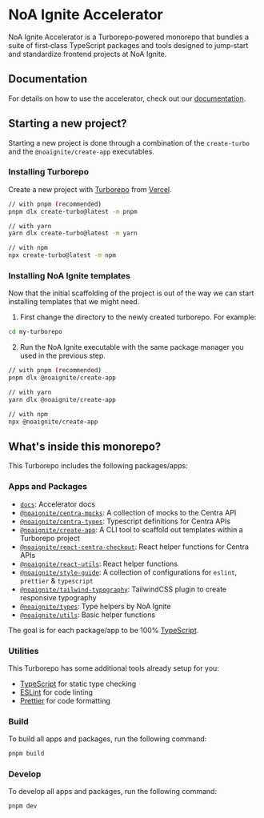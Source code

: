 # NoA Ignite Accelerator

NoA Ignite Accelerator is a Turborepo‑powered monorepo that bundles a suite of first‑class TypeScript packages and tools designed to jump‑start and standardize frontend projects at NoA Ignite.

## Documentation

For details on how to use the accelerator, check out our [documentation](https://noaignite.dev/).

## Starting a new project?

Starting a new project is done through a combination of the `create-turbo` and the `@noaignite/create-app` executables.

### Installing Turborepo

Create a new project with [Turborepo](https://turbo.build/) from [Vercel](https://vercel.com/).

```bash
// with pnpm (recommended)
pnpm dlx create-turbo@latest -m pnpm

// with yarn
yarn dlx create-turbo@latest -m yarn

// with npm
npx create-turbo@latest -m npm
```

### Installing NoA Ignite templates

Now that the initial scaffolding of the project is out of the way we can start installing templates that we might need.

1. First change the directory to the newly created turborepo. For example:

```bash
cd my-turborepo
```

2. Run the NoA Ignite executable with the same package manager you used in the previous step.

```bash
// with pnpm (recommended)
pnpm dlx @noaignite/create-app

// with yarn
yarn dlx @noaignite/create-app

// with npm
npx @noaignite/create-app
```

## What's inside this monorepo?

This Turborepo includes the following packages/apps:

### Apps and Packages

- [`docs`](https://noaignite.dev): Accelerator docs
- [`@noaignite/centra-mocks`](https://noaignite.dev/centra-mocks): A collection of mocks to the Centra API
- [`@noaignite/centra-types`](https://noaignite.dev/centra-types): Typescript definitions for Centra APIs
- [`@noaignite/create-app`](https://noaignite.dev/create-app): A CLI tool to scaffold out templates within a Turborepo project
- [`@noaignite/react-centra-checkout`](https://noaignite.dev/react-centra-checkout): React helper functions for Centra APIs
- [`@noaignite/react-utils`](https://noaignite.dev/react-utils): React helper functions
- [`@noaignite/style-guide`](https://noaignite.dev/style-guide): A collection of configurations for `eslint`, `prettier` & `typescript`
- [`@noaignite/tailwind-typography`](https://noaignite.dev/tailwind-typography): TailwindCSS plugin to create responsive typography
- [`@noaignite/types`](https://noaignite.dev/types): Type helpers by NoA Ignite
- [`@noaignite/utils`](https://noaignite.dev/utils): Basic helper functions

The goal is for each package/app to be 100% [TypeScript](https://www.typescriptlang.org/).

### Utilities

This Turborepo has some additional tools already setup for you:

- [TypeScript](https://www.typescriptlang.org/) for static type checking
- [ESLint](https://eslint.org/) for code linting
- [Prettier](https://prettier.io) for code formatting

### Build

To build all apps and packages, run the following command:

```sh
pnpm build
```

### Develop

To develop all apps and packages, run the following command:

```sh
pnpm dev
```

